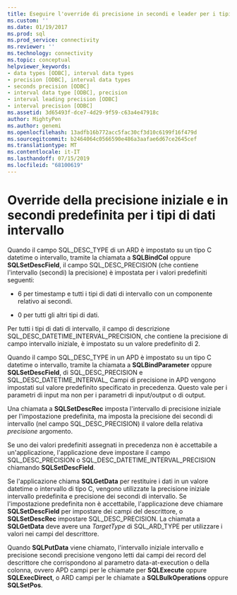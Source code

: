 ```yaml
---
title: Eseguire l'override di precisione in secondi e leader per i tipi di dati di intervallo | Microsoft Docs
ms.custom: ''
ms.date: 01/19/2017
ms.prod: sql
ms.prod_service: connectivity
ms.reviewer: ''
ms.technology: connectivity
ms.topic: conceptual
helpviewer_keywords:
- data types [ODBC], interval data types
- precision [ODBC], interval data types
- seconds precision [ODBC]
- interval data type [ODBC], precision
- interval leading precision [ODBC]
- interval precision [ODBC]
ms.assetid: 3d65493f-dce7-4d29-9f59-c63a4e47918c
author: MightyPen
ms.author: genemi
ms.openlocfilehash: 13adfb16b772acc5fac30cf3d10c6199f16f479d
ms.sourcegitcommit: b2464064c0566590e486a3aafae6d67ce2645cef
ms.translationtype: MT
ms.contentlocale: it-IT
ms.lasthandoff: 07/15/2019
ms.locfileid: "68100619"
---
```

# <a name="overriding-default-leading-and-seconds-precision-for-interval-data-types"></a>Override della precisione iniziale e in secondi predefinita per i tipi di dati intervallo
Quando il campo SQL_DESC_TYPE di un ARD è impostato su un tipo C datetime o intervallo, tramite la chiamata a **SQLBindCol** oppure **SQLSetDescField**, il campo SQL_DESC_PRECISION (che contiene l'intervallo (secondi) la precisione) è impostata per i valori predefiniti seguenti:  
  
-   6 per timestamp e tutti i tipi di dati di intervallo con un componente relativo ai secondi.  
  
-   0 per tutti gli altri tipi di dati.  
  
 Per tutti i tipi di dati di intervallo, il campo di descrizione SQL_DESC_DATETIME_INTERVAL_PRECISION, che contiene la precisione di campo intervallo iniziale, è impostato su un valore predefinito di 2.  
  
 Quando il campo SQL_DESC_TYPE in un APD è impostato su un tipo C datetime o intervallo, tramite la chiamata a **SQLBindParameter** oppure **SQLSetDescField**, di SQL_DESC_PRECISION e SQL_DESC_DATETIME_INTERVAL_ Campi di precisione in APD vengono impostati sul valore predefinito specificato in precedenza. Questo vale per i parametri di input ma non per i parametri di input/output o di output.  
  
 Una chiamata a **SQLSetDescRec** imposta l'intervallo di precisione iniziale per l'impostazione predefinita, ma imposta la precisione dei secondi di intervallo (nel campo SQL_DESC_PRECISION) il valore della relativa *precisione* argomento.  
  
 Se uno dei valori predefiniti assegnati in precedenza non è accettabile a un'applicazione, l'applicazione deve impostare il campo SQL_DESC_PRECISION o SQL_DESC_DATETIME_INTERVAL_PRECISION chiamando **SQLSetDescField**.  
  
 Se l'applicazione chiama **SQLGetData** per restituire i dati in un valore datetime o intervallo di tipo C, vengono utilizzate la precisione iniziale intervallo predefinita e precisione dei secondi di intervallo. Se l'impostazione predefinita non è accettabile, l'applicazione deve chiamare **SQLSetDescField** per impostare dei campi del descrittore, o **SQLSetDescRec** impostare SQL_DESC_PRECISION. La chiamata a **SQLGetData** deve avere una *TargetType* di SQL_ARD_TYPE per utilizzare i valori nei campi del descrittore.  
  
 Quando **SQLPutData** viene chiamato, l'intervallo iniziale intervallo e precisione secondi precisione vengono letti dai campi dei record del descrittore che corrispondono al parametro data-at-execution o della colonna, ovvero APD campi per le chiamate per **SQLExecute** oppure **SQLExecDirect**, o ARD campi per le chiamate a **SQLBulkOperations** oppure **SQLSetPos**.

